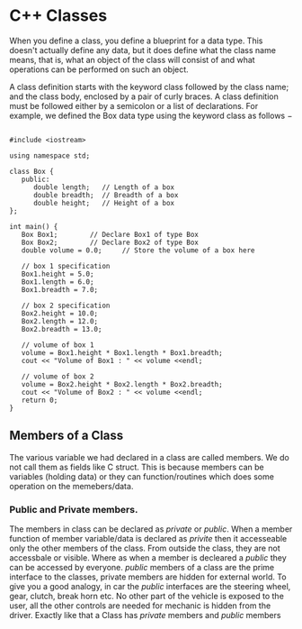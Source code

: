 # C++ Classes

When you define a class, you define a blueprint for a data type. This doesn't actually define any data, but it does define what the class name means, that is, what an object of the class will consist of and what operations can be performed on such an object.

A class definition starts with the keyword class followed by the class name; and the class body, enclosed by a pair of curly braces. A class definition must be followed either by a semicolon or a list of declarations. For example, we defined the Box data type using the keyword class as follows −
````

#include <iostream>

using namespace std;

class Box {
   public:
      double length;   // Length of a box
      double breadth;  // Breadth of a box
      double height;   // Height of a box
};

int main() {
   Box Box1;        // Declare Box1 of type Box
   Box Box2;        // Declare Box2 of type Box
   double volume = 0.0;     // Store the volume of a box here
 
   // box 1 specification
   Box1.height = 5.0; 
   Box1.length = 6.0; 
   Box1.breadth = 7.0;

   // box 2 specification
   Box2.height = 10.0;
   Box2.length = 12.0;
   Box2.breadth = 13.0;
   
   // volume of box 1
   volume = Box1.height * Box1.length * Box1.breadth;
   cout << "Volume of Box1 : " << volume <<endl;

   // volume of box 2
   volume = Box2.height * Box2.length * Box2.breadth;
   cout << "Volume of Box2 : " << volume <<endl;
   return 0;
}
````

## Members of a Class
The various variable we had declared in a class are called members. We do not call them as fields like C struct. This is because members can be variables (holding data) or they can function/routines which does some operation on the memebers/data.
### Public and Private members.
The members in class can be declared as *private*  or *public*. When a  member function of member variable/data is declared as *privite* then it accesseable only the other members of the class. From outside the class, they are not accessbale or visible. Where as when a member is decleared a *public* they can be accessed by everyone. 
*public* members of a class are the prime interface to the classes, private members are hidden for external world. To give you a good analogy, in car the *public* interfaces are the steering wheel, gear, clutch, break  horn etc. No other part of the vehicle is exposed to the user, all the other controls are needed for mechanic is hidden from the driver. Exactly like that a Class has *private* members and *public* members
